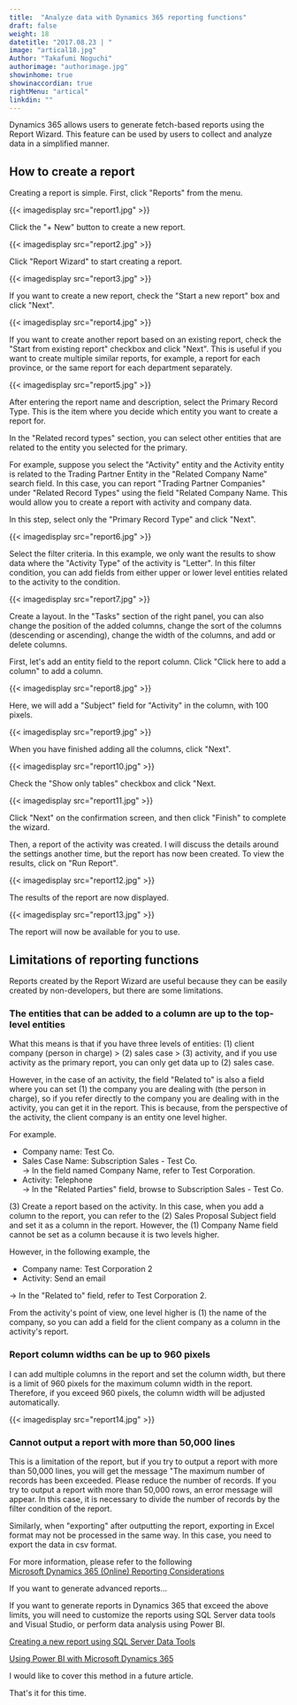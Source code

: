 ```yaml
---
title:  "Analyze data with Dynamics 365 reporting functions"
draft: false
weight: 18
datetitle: "2017.08.23 | "
image: "artical18.jpg"
Author: "Takafumi Noguchi"
authorimage: "authorimage.jpg"
showinhome: true
showinaccordian: true
rightMenu: "artical"
linkdin: ""
---
```

<!-- Intro  -->
Dynamics 365 allows users to generate fetch-based reports using the Report Wizard. This feature can be used by users to collect and analyze data in a simplified manner.

## How to create a report
Creating a report is simple. First, click "Reports" from the menu.
<!-- Image= report1.jpg -->
{{< imagedisplay src="report1.jpg" >}}

Click the "+ New" button to create a new report.
<!-- Image= report2.jpg -->
{{< imagedisplay src="report2.jpg" >}}

Click "Report Wizard" to start creating a report.
<!-- Image= report3.jpg -->
{{< imagedisplay src="report3.jpg" >}}

If you want to create a new report, check the "Start a new report" box and click "Next".
<!-- Image= report4.jpg -->
{{< imagedisplay src="report4.jpg" >}}

If you want to create another report based on an existing report, check the "Start from existing report" checkbox and click "Next". This is useful if you want to create multiple similar reports, for example, a report for each province, or the same report for each department separately.
<!-- Image= report5.jpg -->
{{< imagedisplay src="report5.jpg" >}}

After entering the report name and description, select the Primary Record Type. This is the item where you decide which entity you want to create a report for.

In the "Related record types" section, you can select other entities that are related to the entity you selected for the primary.

For example, suppose you select the "Activity" entity and the Activity entity is related to the Trading Partner Entity in the "Related Company Name" search field. In this case, you can report "Trading Partner Companies" under "Related Record Types" using the field "Related Company Name. This would allow you to create a report with activity and company data.

In this step, select only the "Primary Record Type" and click "Next".
<!-- Image= report6.jpg -->
{{< imagedisplay src="report6.jpg" >}}

Select the filter criteria. In this example, we only want the results to show data where the "Activity Type" of the activity is "Letter". In this filter condition, you can add fields from either upper or lower level entities related to the activity to the condition.
<!-- Image= report7.jpg -->
{{< imagedisplay src="report7.jpg" >}}

Create a layout. In the "Tasks" section of the right panel, you can also change the position of the added columns, change the sort of the columns (descending or ascending), change the width of the columns, and add or delete columns.

First, let's add an entity field to the report column. Click "Click here to add a column" to add a column.
<!-- Image= report8.jpg -->
{{< imagedisplay src="report8.jpg" >}}

Here, we will add a "Subject" field for "Activity" in the column, with 100 pixels.
<!-- Image= report9.jpg -->
{{< imagedisplay src="report9.jpg" >}}

When you have finished adding all the columns, click "Next".
<!-- Image= report10.jpg -->
{{< imagedisplay src="report10.jpg" >}}

Check the "Show only tables" checkbox and click "Next.
<!-- Image= report11.jpg -->
{{< imagedisplay src="report11.jpg" >}}

Click "Next" on the confirmation screen, and then click "Finish" to complete the wizard.

Then, a report of the activity was created. I will discuss the details around the settings another time, but the report has now been created. To view the results, click on "Run Report".
<!-- Image= report12.jpg -->
{{< imagedisplay src="report12.jpg" >}}

The results of the report are now displayed.
<!-- Image= report13.jpg -->
{{< imagedisplay src="report13.jpg" >}}

The report will now be available for you to use.

## Limitations of reporting functions
Reports created by the Report Wizard are useful because they can be easily created by non-developers, but there are some limitations.

### The entities that can be added to a column are up to the top-level entities
What this means is that if you have three levels of entities: (1) client company (person in charge) > (2) sales case > (3) activity, and if you use activity as the primary report, you can only get data up to (2) sales case.

However, in the case of an activity, the field "Related to" is also a field where you can set (1) the company you are dealing with (the person in charge), so if you refer directly to the company you are dealing with in the activity, you can get it in the report. This is because, from the perspective of the activity, the client company is an entity one level higher.

For example.
* Company name: Test Co.
* Sales Case Name: Subscription Sales - Test Co.     
  → In the field named Company Name, refer to Test Corporation.
* Activity: Telephone    
  → In the "Related Parties" field, browse to Subscription Sales - Test Co.

(3) Create a report based on the activity. In this case, when you add a column to the report, you can refer to the (2) Sales Proposal Subject field and set it as a column in the report. However, the (1) Company Name field cannot be set as a column because it is two levels higher.

However, in the following example, the
* Company name: Test Corporation 2
* Activity: Send an email

→ In the "Related to" field, refer to Test Corporation 2.

From the activity's point of view, one level higher is (1) the name of the company, so you can add a field for the client company as a column in the activity's report.

### Report column widths can be up to 960 pixels
I can add multiple columns in the report and set the column width, but there is a limit of 960 pixels for the maximum column width in the report. Therefore, if you exceed 960 pixels, the column width will be adjusted automatically.
<!-- Image= report14.jpg -->
{{< imagedisplay src="report14.jpg" >}}

### Cannot output a report with more than 50,000 lines
This is a limitation of the report, but if you try to output a report with more than 50,000 lines, you will get the message "The maximum number of records has been exceeded. Please reduce the number of records. If you try to output a report with more than 50,000 rows, an error message will appear. In this case, it is necessary to divide the number of records by the filter condition of the report.

Similarly, when "exporting" after outputting the report, exporting in Excel format may not be processed in the same way. In this case, you need to export the data in csv format.

For more information, please refer to the following     
[Microsoft Dynamics 365 (Online) Reporting Considerations](https://technet.microsoft.com/ja-jp/library/dn792525.aspx)

If you want to generate advanced reports...

If you want to generate reports in Dynamics 365 that exceed the above limits, you will need to customize the reports using SQL Server data tools and Visual Studio, or perform data analysis using Power BI.

[Creating a new report using SQL Server Data Tools](https://technet.microsoft.com/ja-jp/library/dn531151.aspx)

[Using Power BI with Microsoft Dynamics 365](https://technet.microsoft.com/ja-jp/library/dn708055.aspx)

I would like to cover this method in a future article.

That's it for this time.